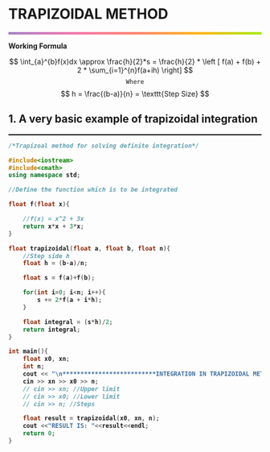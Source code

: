 # TRAPIZOIDAL METHOD
<hr style="height: 5px; border: none;background-image: linear-gradient(to right, #a282c6, #f378af, #ff8470, #ffb51a, #a8eb12);">

**Working Formula**



$$ \int_{a}^{b}f(x)dx \approx \frac{h}{2}*s = \frac{h}{2} * \left [ f(a) + f(b) + 2 * \sum_{i=1}^{n}f(a+ih) \right] $$
$$ \texttt{Where} $$
$$ h = \frac{(b-a)}{n} = \texttt{Step Size} $$

## 1. A very basic example of trapizoidal integration
<hr style="height: 2px; border: none; background: black">

<b>

```c++
/*Trapizoal method for solving definite integration*/

#include<iostream>
#include<cmath>
using namespace std;

//Define the function which is to be integrated

float f(float x){

    //f(x) = x^2 + 3x
    return x*x + 3*x;
}

float trapizoidal(float a, float b, float n){
    //Step side h
    float h = (b-a)/n;

    float s = f(a)+f(b);

    for(int i=0; i<n; i++){
        s += 2*f(a + i*h); 
    }

    float integral = (s*h)/2;
    return integral;
}

int main(){
    float x0, xn;
    int n;
    cout << "\n**************************INTEGRATION IN TRAPIZOIDAL METHOD*************************\n Enter the upper limit, lower limit and number of steps\n ";
    cin >> xn >> x0 >> n;
    // cin >> xn; //Upper limit
    // cin >> x0; //Lower limit
    // cin >> n; //Steps

    float result = trapizoidal(x0, xn, n);
    cout <<"RESULT IS: "<<result<<endl;
    return 0;
}
```
</b>